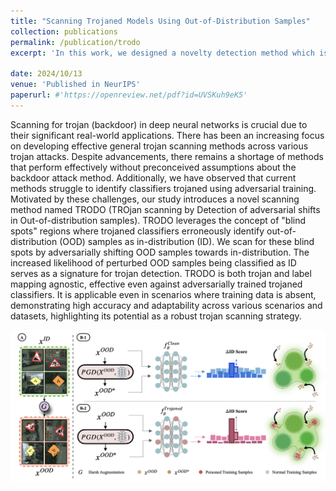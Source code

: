 ```yaml
---
title: "Scanning Trojaned Models Using Out-of-Distribution Samples"
collection: publications
permalink: /publication/trodo
excerpt: 'In this work, we designed a novelty detection method which is robust to style shifts in the data distribution. By distinguishing between core features and style features and using a teacher-student scheme, we were able to achieve state-of-the-art results on various dataset pairs.'

date: 2024/10/13
venue: 'Published in NeurIPS'
paperurl: #'https://openreview.net/pdf?id=UVSKuh9eK5'
---
```

Scanning for trojan (backdoor) in deep neural networks is crucial due to their significant real-world applications. There has been an increasing focus on developing effective general trojan scanning methods across various trojan attacks. Despite advancements, there remains a shortage of methods that perform effectively without preconceived assumptions about the backdoor attack method. Additionally, we have observed that current methods struggle to identify classifiers trojaned using adversarial training. Motivated by these challenges, our study introduces a novel scanning method named TRODO (TROjan scanning by Detection of adversarial shifts in Out-of-distribution samples). TRODO leverages the concept of "blind spots" regions where trojaned classifiers erroneously identify out-of-distribution
(OOD) samples as in-distribution (ID). We scan for these blind spots by adversarially shifting OOD samples towards in-distribution. The increased likelihood
of perturbed OOD samples being classified as ID serves as a signature for trojan detection. TRODO is both trojan and label mapping agnostic, effective even
against adversarially trained trojaned classifiers. It is applicable even in scenarios where training data is absent, demonstrating high accuracy and adaptability across various scenarios and datasets, highlighting its potential as a robust trojan scanning strategy.

![Main figure of the paper](../images/trodo.png)
<!-- [Download paper here]([http://academicpages.github.io/files/paper1.pdf](https://openreview.net/pdf?id=UVSKuh9eK5)) -->

